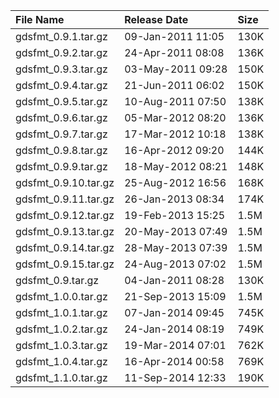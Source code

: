 | File Name               | Release Date      | Size |
|:------------------------|:------------------|:-----|
| gdsfmt_0.9.1.tar.gz     | 09-Jan-2011 11:05 | 130K |
| gdsfmt_0.9.2.tar.gz     | 24-Apr-2011 08:08 | 136K |
| gdsfmt_0.9.3.tar.gz     | 03-May-2011 09:28 | 150K |
| gdsfmt_0.9.4.tar.gz     | 21-Jun-2011 06:02 | 150K |
| gdsfmt_0.9.5.tar.gz     | 10-Aug-2011 07:50 | 138K |
| gdsfmt_0.9.6.tar.gz     | 05-Mar-2012 08:20 | 136K |
| gdsfmt_0.9.7.tar.gz     | 17-Mar-2012 10:18 | 138K |
| gdsfmt_0.9.8.tar.gz     | 16-Apr-2012 09:20 | 144K |
| gdsfmt_0.9.9.tar.gz     | 18-May-2012 08:21 | 148K |
| gdsfmt_0.9.10.tar.gz    | 25-Aug-2012 16:56 | 168K |
| gdsfmt_0.9.11.tar.gz    | 26-Jan-2013 08:34 | 174K |
| gdsfmt_0.9.12.tar.gz    | 19-Feb-2013 15:25 | 1.5M |
| gdsfmt_0.9.13.tar.gz    | 20-May-2013 07:49 | 1.5M |
| gdsfmt_0.9.14.tar.gz    | 28-May-2013 07:39 | 1.5M |
| gdsfmt_0.9.15.tar.gz    | 24-Aug-2013 07:02 | 1.5M |
| gdsfmt_0.9.tar.gz       | 04-Jan-2011 08:28 | 130K |
| gdsfmt_1.0.0.tar.gz     | 21-Sep-2013 15:09 | 1.5M |
| gdsfmt_1.0.1.tar.gz     | 07-Jan-2014 09:45 | 745K |
| gdsfmt_1.0.2.tar.gz     | 24-Jan-2014 08:19 | 749K |
| gdsfmt_1.0.3.tar.gz     | 19-Mar-2014 07:01 | 762K |
| gdsfmt_1.0.4.tar.gz     | 16-Apr-2014 00:58 | 769K |
| gdsfmt_1.1.0.tar.gz     | 11-Sep-2014 12:33 | 190K |
